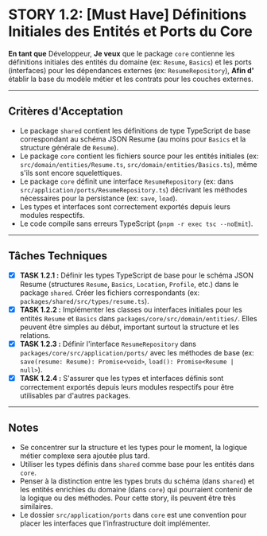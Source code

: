 # STORY 1.2: [Must Have] Définitions Initiales des Entités et Ports du Core

**En tant que** Développeur,
**Je veux** que le package `core` contienne les définitions initiales des entités du domaine (ex: `Resume`, `Basics`) et les ports (interfaces) pour les dépendances externes (ex: `ResumeRepository`),
**Afin d'** établir la base du modèle métier et les contrats pour les couches externes.

---

## Critères d'Acceptation

-   Le package `shared` contient les définitions de type TypeScript de base correspondant au schéma JSON Resume (au moins pour `Basics` et la structure générale de `Resume`).
-   Le package `core` contient les fichiers source pour les entités initiales (ex: `src/domain/entities/Resume.ts`, `src/domain/entities/Basics.ts`), même s'ils sont encore squelettiques.
-   Le package `core` définit une interface `ResumeRepository` (ex: dans `src/application/ports/ResumeRepository.ts`) décrivant les méthodes nécessaires pour la persistance (ex: `save`, `load`).
-   Les types et interfaces sont correctement exportés depuis leurs modules respectifs.
-   Le code compile sans erreurs TypeScript (`pnpm -r exec tsc --noEmit`).

---

## Tâches Techniques

-   [X] **TASK 1.2.1 :** Définir les types TypeScript de base pour le schéma JSON Resume (structures `Resume`, `Basics`, `Location`, `Profile`, etc.) dans le package `shared`. Créer les fichiers correspondants (ex: `packages/shared/src/types/resume.ts`).
-   [X] **TASK 1.2.2 :** Implémenter les classes ou interfaces initiales pour les entités `Resume` et `Basics` dans `packages/core/src/domain/entities/`. Elles peuvent être simples au début, important surtout la structure et les relations.
-   [X] **TASK 1.2.3 :** Définir l'interface `ResumeRepository` dans `packages/core/src/application/ports/` avec les méthodes de base (ex: `save(resume: Resume): Promise<void>`, `load(): Promise<Resume | null>`).
-   [X] **TASK 1.2.4 :** S'assurer que les types et interfaces définis sont correctement exportés depuis leurs modules respectifs pour être utilisables par d'autres packages.

---

## Notes

-   Se concentrer sur la structure et les types pour le moment, la logique métier complexe sera ajoutée plus tard.
-   Utiliser les types définis dans `shared` comme base pour les entités dans `core`.
-   Penser à la distinction entre les types bruts du schéma (dans `shared`) et les entités enrichies du domaine (dans `core`) qui pourraient contenir de la logique ou des méthodes. Pour cette story, ils peuvent être très similaires.
-   Le dossier `src/application/ports` dans `core` est une convention pour placer les interfaces que l'infrastructure doit implémenter.
